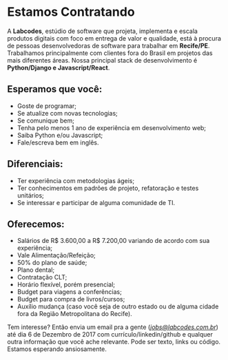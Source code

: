 # Estamos Contratando

A **Labcodes**, estúdio de software que projeta, implementa e escala produtos digitais com foco em entrega de valor e qualidade, está à procura de pessoas desenvolvedoras de software para trabalhar em **Recife/PE**. Trabalhamos principalmente com clientes fora do Brasil em projetos das mais diferentes áreas. Nossa principal stack de desenvolvimento é **Python/Django e Javascript/React**. 

## Esperamos que você:
- Goste de programar;
- Se atualize com novas tecnologias;
- Se comunique bem;
- Tenha pelo menos 1 ano de experiência em desenvolvimento web;
- Saiba Python e/ou Javascript;
- Fale/escreva bem em inglês.

## Diferenciais:
- Ter experiência com metodologias ágeis;
- Ter conhecimentos em padrões de projeto, refatoração e testes unitários;
- Se interessar e participar de alguma comunidade de TI.

## Oferecemos:
- Salários de R$ 3.600,00 a R$ 7.200,00 variando de acordo com sua experiência;
- Vale Alimentação/Refeição;
- 50% do plano de saúde;
- Plano dental;
- Contratação CLT;
- Horário flexível, porém presencial;
- Budget para viagens a conferências;
- Budget para compra de livros/cursos;
- Auxílio mudança (caso você seja de outro estado ou de alguma cidade fora da Região Metropolitana do Recife).

Tem interesse? Então envia um email pra a gente (*jobs@labcodes.com.br*) até dia 6 de Dezembro de 2017 com currículo/linkedin/github e qualquer outra informação que você ache relevante. Pode ser texto, links ou código. Estamos esperando ansiosamente.
